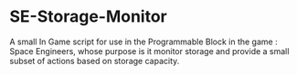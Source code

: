 # SE-Storage-Monitor
A small In Game script for use in the Programmable Block in the game : Space Engineers, whose purpose is it monitor storage and provide a small subset of actions based on storage capacity.
